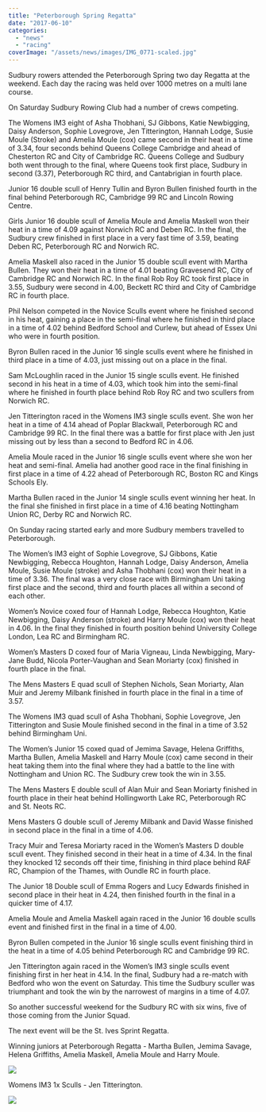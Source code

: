 ```yaml
---
title: "Peterborough Spring Regatta"
date: "2017-06-10"
categories:
  - "news"
  - "racing"
coverImage: "/assets/news/images/IMG_0771-scaled.jpg"
---
```


Sudbury rowers attended the Peterborough Spring two day Regatta at the weekend. Each day the racing was held over 1000 metres on a multi lane course.

On Saturday Sudbury Rowing Club had a number of crews competing.

The Womens IM3 eight of Asha Thobhani, SJ Gibbons, Katie Newbigging, Daisy Anderson, Sophie Lovegrove, Jen Titterington, Hannah Lodge, Susie Moule (Stroke) and Amelia Moule (cox) came second in their heat in a time of 3.34, four seconds behind Queens College Cambridge and ahead of Chesterton RC and City of Cambridge RC. Queens College and Sudbury both went through to the final, where Queens took first place, Sudbury in second (3.37), Peterborough RC third, and Cantabrigian in fourth place.

Junior 16 double scull of Henry Tullin and Byron Bullen finished fourth in the final behind Peterborough RC, Cambridge 99 RC and Lincoln Rowing Centre.

Girls Junior 16 double scull of Amelia Moule and Amelia Maskell won their heat in a time of 4.09 against Norwich RC and Deben RC. In the final, the Sudbury crew finished in first place in a very fast time of 3.59, beating Deben RC, Peterborough RC and Norwich RC.

Amelia Maskell also raced in the Junior 15 double scull event with Martha Bullen. They won their heat in a time of 4.01 beating Gravesend RC, City of Cambridge RC and Norwich RC. In the final Rob Roy RC took first place in 3.55, Sudbury were second in 4.00, Beckett RC third and City of Cambridge RC in fourth place.

Phil Nelson competed in the Novice Sculls event where he finished second in his heat, gaining a place in the semi-final where he finished in third place in a time of 4.02 behind Bedford School and Curlew, but ahead of Essex Uni who were in fourth position.

Byron Bullen raced in the Junior 16 single sculls event where he finished in third place in a time of 4.03, just missing out on a place in the final.

Sam McLoughlin raced in the Junior 15 single sculls event. He finished second in his heat in a time of 4.03, which took him into the semi-final where he finished in fourth place behind Rob Roy RC and two scullers from Norwich RC.

Jen Titterington raced in the Womens IM3 single sculls event. She won her heat in a time of 4.14 ahead of Poplar Blackwall, Peterborough RC and Cambridge 99 RC. In the final there was a battle for first place with Jen just missing out by less than a second to Bedford RC in 4.06.

Amelia Moule raced in the Junior 16 single sculls event where she won her heat and semi-final. Amelia had another good race in the final finishing in first place in a time of 4.22 ahead of Peterborough RC, Boston RC and Kings Schools Ely.

Martha Bullen raced in the Junior 14 single sculls event winning her heat. In the final she finished in first place in a time of 4.16 beating Nottingham Union RC, Derby RC and Norwich RC.

On Sunday racing started early and more Sudbury members travelled to Peterborough.

The Women’s IM3 eight of Sophie Lovegrove, SJ Gibbons, Katie Newbigging, Rebecca Houghton, Hannah Lodge, Daisy Anderson, Amelia Moule, Susie Moule (stroke) and Asha Thobhani (cox) won their heat in a time of 3.36. The final was a very close race with Birmingham Uni taking first place and the second, third and fourth places all within a second of each other.

Women’s Novice coxed four of Hannah Lodge, Rebecca Houghton, Katie Newbigging, Daisy Anderson (stroke) and Harry Moule (cox) won their heat in 4.06. In the final they finished in fourth position behind University College London, Lea RC and Birmingham RC.

Women’s Masters D coxed four of Maria Vigneau, Linda Newbigging, Mary-Jane Budd, Nicola Porter-Vaughan and Sean Moriarty (cox) finished in fourth place in the final.

The Mens Masters E quad scull of Stephen Nichols, Sean Moriarty, Alan Muir and Jeremy Milbank finished in fourth place in the final in a time of 3.57.

The Womens IM3 quad scull of Asha Thobhani, Sophie Lovegrove, Jen Titterington and Susie Moule finished second in the final in a time of 3.52 behind Birmingham Uni.

The Women’s Junior 15 coxed quad of Jemima Savage, Helena Griffiths, Martha Bullen, Amelia Maskell and Harry Moule (cox) came second in their heat taking them into the final where they had a battle to the line with Nottingham and Union RC. The Sudbury crew took the win in 3.55.

The Mens Masters E double scull of Alan Muir and Sean Moriarty finished in fourth place in their heat behind Hollingworth Lake RC, Peterborough RC and St. Neots RC.

Mens Masters G double scull of Jeremy Milbank and David Wasse finished in second place in the final in a time of 4.06.

Tracy Muir and Teresa Moriarty raced in the Women’s Masters D double scull event. They finished second in their heat in a time of 4.34. In the final they knocked 12 seconds off their time, finishing in third place behind RAF RC, Champion of the Thames, with Oundle RC in fourth place.

The Junior 18 Double scull of Emma Rogers and Lucy Edwards finished in second place in their heat in 4.24, then finished fourth in the final in a quicker time of 4.17.

Amelia Moule and Amelia Maskell again raced in the Junior 16 double sculls event and finished first in the final in a time of 4.00.

Byron Bullen competed in the Junior 16 single sculls event finishing third in the heat in a time of 4.05 behind Peterborough RC and Cambridge 99 RC.

Jen Titterington again raced in the Women’s IM3 single sculls event finishing first in her heat in 4.14. In the final, Sudbury had a re-match with Bedford who won the event on Saturday. This time the Sudbury sculler was triumphant and took the win by the narrowest of margins in a time of 4.07.

So another successful weekend for the Sudbury RC with six wins, five of those coming from the Junior Squad.

The next event will be the St. Ives Sprint Regatta.

Winning juniors at Peterborough Regatta - Martha Bullen, Jemima Savage, Helena Griffiths, Amelia Maskell, Amelia Moule and Harry Moule.

[![](/assets/news/images/IMG_0771-1024x765.jpg)](http://sudburyrowingclub.org.uk/wp-content/uploads/2017/06/IMG_0771.jpg)

Womens IM3 1x Sculls - Jen Titterington.

[![](/assets/news/images/Jen-1-768x1024.jpg)](http://sudburyrowingclub.org.uk/wp-content/uploads/2017/06/Jen-1.jpg)
